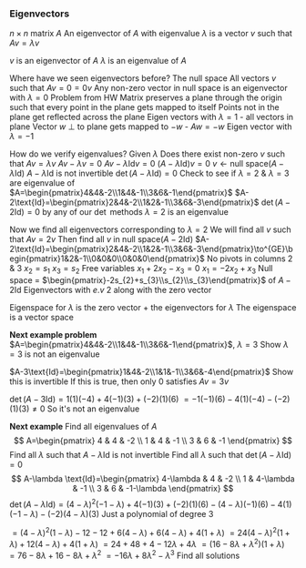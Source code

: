 ### Eigenvectors
$n\times n$ matrix $A$
An eigenvector of $A$ with eigenvalue $\lambda$ is a vector $v$ such that $Av=\lambda v$

$v$ is an eigenvector of $A$
$\lambda$ is an eigenvalue of $A$

Where have we seen eigenvectors before?
	The null space
		All vectors $v$ such that $Av=0=0v$
		Any non-zero vector in null space is an eigenvector with $\lambda=0$
	Problem from HW
		Matrix preserves a plane through the origin such that every point in the plane gets mapped to itself
		Points not in the plane get reflected across the plane
		Eigen vectors with $\lambda=1$ - all vectors in plane
		Vector $w$ $\perp$ to plane gets mapped to $-w$ - $Aw=-w$
		Eigen vector with $\lambda=-1$

How do we verify eigenvalues?
	Given $\lambda$
	Does there exist non-zero $v$ such that
		$Av=\lambda v$
		$Av-\lambda v=0$
		$Av-\lambda \text{Id}v=0$
		$(A-\lambda \text{Id})v=0$
		$v\leftarrow \text{null space}(A-\lambda \text{Id})$
		$A-\lambda \text{Id}$ is not invertible
		$\det(A-\lambda \text{Id})=0$
		Check to see if $\lambda=2$ & $\lambda=3$ are eigenvalue of $A=\begin{pmatrix}4&4&-2\\1&4&-1\\3&6&-1\end{pmatrix}$
		$A-2\text{Id}=\begin{pmatrix}2&4&-2\\1&2&-1\\3&6&-3\end{pmatrix}$
		$\det(A-2\text{Id})=0$ by any of our $\det$ methods
		$\lambda=2$ is an eigenvalue

Now we find all eigenvectors corresponding to $\lambda=2$
	We will find all $v$ such that $Av=2v$
	Then find all $v$ in $\text{null space}(A-2\text{Id})$
	$A-2\text{Id}=\begin{pmatrix}2&4&-2\\1&2&-1\\3&6&-3\end{pmatrix}\to^{GE}\begin{pmatrix}1&2&-1\\0&0&0\\0&0&0\end{pmatrix}$
	No pivots in columns $2$ & $3$
	$x_{2}=s_{1}$
	$x_{3}=s_{2}$
	Free variables
	$x_{1}+2x_{2}-x_{3}=0$
	$x_{1}=-2x_{2}+x_{3}$
	Null space = $\begin{pmatrix}-2s_{2}+s_{3}\\s_{2}\\s_{3}\end{pmatrix}$
	of $A-2\text{Id}$
	Eigenvectors with $e.v$ $2$ along with the zero vector

Eigenspace for $\lambda$ is the zero vector + the eigenvectors for $\lambda$
	The eigenspace is a vector space


**Next example problem**
$A=\begin{pmatrix}4&4&-2\\1&4&-1\\3&6&-1\end{pmatrix}$, $\lambda=3$
Show $\lambda=3$ is not an eigenvalue

$A-3\text{Id}=\begin{pmatrix}1&4&-2\\1&1&-1\\3&6&-4\end{pmatrix}$
Show this is invertible
	If this is true, then only $0$ satisfies $Av=3v$

$\det(A-3\text{Id})=1(1)(-4)+4(-1)(3)+(-2)(1)(6)$
	$=-1(-1)(6)-4(1)(-4)-(-2)(1)(3)\neq 0$
So it's not an eigenvalue

**Next example**
Find all eigenvalues of $A$
$$
A=\begin{pmatrix}
4 & 4 & -2 \\
1 & 4 & -1 \\
3 & 6 & -1
\end{pmatrix}
$$
Find all $\lambda$ such that $A-\lambda \text{Id}$ is not invertible
Find all $\lambda$ such that $\det(A-\lambda \text{Id})=0$
$$
A-\lambda \text{Id}=\begin{pmatrix}
4-\lambda & 4 & -2 \\
1 & 4-\lambda & -1 \\
3 & 6 & -1-\lambda
\end{pmatrix}
$$
$\det(A-\lambda \text{Id})=(4-\lambda)^2(-1-\lambda)+4(-1)(3)+(-2)(1)(6)-(4-\lambda)(-1)(6)-4(1)(-1-\lambda)-(-2)(4-\lambda)(3)$
Just a polynomial of degree 3

$=(4-\lambda)^2(1-\lambda)-12-12+6(4-\lambda)+6(4-\lambda)+4(1+\lambda)$
$=24(4-\lambda)^2(1+\lambda)+12(4-\lambda)+4(1+\lambda)$
$=24+48+4-12\lambda+4\lambda$
$=(16-8\lambda+\lambda^2)(1+\lambda)$
$=76-8\lambda+16-8\lambda+\lambda^2$
$=-16\lambda+8\lambda^2-\lambda^3$
Find all solutions